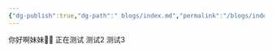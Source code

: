 ```yaml
---
{"dg-publish":true,"dg-path":" blogs/index.md","permalink":"/blogs/index/","tags":["gardenEntry"],"created":"2025-04-25T23:37:41.966+08:00","updated":"2025-04-26T18:35:34.800+08:00"}
---
```


你好啊妹妹👏🏻
正在测试
测试2
测试3
